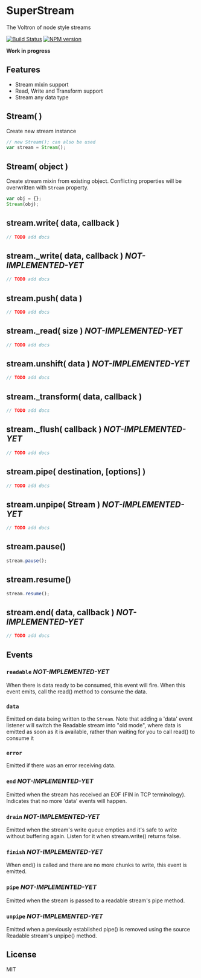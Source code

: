 
# SuperStream
The Voltron of node style streams

[![Build Status](https://secure.travis-ci.org/euforic/SuperStream.png)](http://travis-ci.org/euforic/SuperStream)
[![NPM version](https://badge.fury.io/js/superstream.png)](https://npmjs.org/package/superstream)

__Work in progress__

## Features
  - Stream mixin support
  - Read, Write and Transform support
  - Stream any data type

## Stream( )
Create new stream instance

```js
// new Stream(); can also be used
var stream = Stream();
```

## Stream( object )
Create stream mixin from existing object. Conflicting properties will be overwritten with `Stream` property.
```js
var obj = {};
Stream(obj);
```

## stream.write( data, callback )
```js
// TODO add docs
```

## stream._write( data, callback ) _NOT-IMPLEMENTED-YET_
```js
// TODO add docs
```

## stream.push( data )
```js
// TODO add docs
```

## stream._read( size ) _NOT-IMPLEMENTED-YET_
```js
// TODO add docs
```

## stream.unshift( data ) _NOT-IMPLEMENTED-YET_

```js
// TODO add docs
```

## stream._transform( data, callback )
```js
// TODO add docs
```
## stream._flush( callback ) _NOT-IMPLEMENTED-YET_
```js
// TODO add docs
```

## stream.pipe( destination, [options] )
```js
// TODO add docs
```

## stream.unpipe( Stream ) _NOT-IMPLEMENTED-YET_
```js
// TODO add docs
```

## stream.pause()
```js
stream.pause();
```

## stream.resume()
```js
stream.resume();
```

## stream.end( data, callback ) _NOT-IMPLEMENTED-YET_
```js
// TODO add docs
```
## Events

### `readable` _NOT-IMPLEMENTED-YET_
When there is data ready to be consumed, this event will fire.
When this event emits, call the read() method to consume the data.

### `data`
Emitted on data being written to the `Stream`.
Note that adding a 'data' event listener will switch the Readable stream into "old mode", where data is emitted as soon as it is available, rather than waiting for you to call read() to consume it

### `error`
Emitted if there was an error receiving data.

### `end` _NOT-IMPLEMENTED-YET_
Emitted when the stream has received an EOF (FIN in TCP terminology). Indicates that no more 'data' events will happen.

### `drain` _NOT-IMPLEMENTED-YET_
Emitted when the stream's write queue empties and it's safe to write without buffering again. Listen for it when stream.write() returns false.

### `finish` _NOT-IMPLEMENTED-YET_
When end() is called and there are no more chunks to write, this event is emitted.

### `pipe` _NOT-IMPLEMENTED-YET_
Emitted when the stream is passed to a readable stream's pipe method.

### `unpipe` _NOT-IMPLEMENTED-YET_
Emitted when a previously established pipe() is removed using the source Readable stream's unpipe() method.

## License

MIT